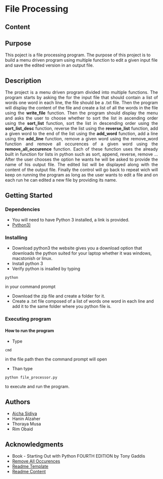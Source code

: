 <!--Title-->
# File Processing
<!--Content Table-->
## Content


## Purpose
<!--Purpose of the project-->
This poject is a file processing program. The purpose of this project is to build a menu driven program using multiple function to edit a given input file and save the edited version in an output file. 

<!--Header 2 description of the project-->
## Description

<p style="text-align: justify">
The project is a menu driven program divided into multiple functions. The program starts by asking the for the input file that should contain a list of words one word in each line, the file should be a .txt file. Then the program will display the content of the file and create a list of all the words in the file using the <b>write_file</b> function. Then the program should display the menu and asks the user to choose whether to sort the list in ascending order using the <b>sort_list</b> function, sort the list in descending order using the <b>sort_list_desc</b> function, reverse the list using the <b>reverse_list</b> function, add a given word to the end of the list using the <b>add_word</b> function, add a line using the <b>add_line</b> function, remove a given word using the remove_word function and remove all occurences of a given word using the <b>remove_all_occurence</b> function. Each of these function uses the already built in function for lists in python such as sort, append, reverse, remove ... After the user chooses the option he wants he will be asked to provide the name of his output file. The edited list will be displayed along with the content of the output file. Finally the control will go back to repeat wich will keep on running the program as long as the user wants to edit a file and on each run he can edited a new file by providing its name.</p> 

<!--Header 3 installation and launching the project-->
## Getting Started

### Dependencies

<!--Link to install the latest version of g++-->
* You will need to have Python 3 installed, a link is provided.
* [Python3)](https://www.python.org/downloads/)

### Installing
<!--Steps of Installation-->
* Download python3 the website gives you a download option that downloads the python suited for your laptop whether it was windows, macstonish or linux.
* Install python 3
* Verify python is insalled by typing
```
python
```   
in your command prompt
* Download the zip file and create a folder for it.
* Create a .txt file composed of a list of words one word in each line and add it to the same folder where you python file is.

### Executing program
<!--Steps for running the program-->
#### How to run the program
* Type 
```
cmd
```
in the file path then the command prompt will open
* Than type 

```
python file_processor.py 
```
to execute and run the program.

## Authors
<!-- The contributors to the project-->
* [Aicha Sidiya](https://github.com/AichaSidiya)
* Hanin Alzaher
* Thoraya Musa
* Rim Obaid


## Acknowledgments
<!-- Insparation files, codes, and general refrences used in writing the code of the project-->
* Book - Starting Out with Python FOURTH EDITION by Tony Gaddis
* [Remove All Occurences](https://www.geeksforgeeks.org/remove-all-occurrences-of-a-character-in-a-string/)
* [Readme Template](https://gist.github.com/DomPizzie/7a5ff55ffa9081f2de27c315f5018afc)
* [Readme Content](https://ecotrust-canada.github.io/markdown-toc/)
